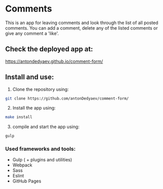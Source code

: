 # Comments

This is an app for leaving comments and look through the list of all posted comments.
You can add a comment, delete any of the listed comments or give any comment a 'like'.

## Check the deployed app at:

https://antondedyaev.github.io/comment-form/

## Install and use:

1. Clone the repository using:

```sh
git clone https://github.com/antonDedyaev/comment-form/
```

2. Install the app using:

```sh
make install
```

3. compile and start the app using:

```sh
gulp
```

### Used frameworks and tools:

- Gulp ( + plugins and utilities)
- Webpack
- Sass
- Eslint
- GitHub Pages
